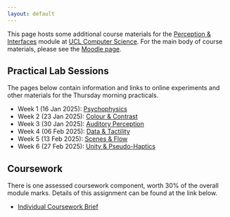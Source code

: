 ```yaml
---
layout: default
---
```

This page hosts some additional course materials for the
[Perception & Interfaces](https://www.ucl.ac.uk/module-catalogue/modules/perception-and-interfaces-COMP0160)
module at [UCL Computer Science](https://www.ucl.ac.uk/computer-science/).
For the main body of course materials, please see the
[Moodle page](https://moodle.ucl.ac.uk/course/view.php?id=41697).

## Practical Lab Sessions

The pages below contain information and links to online experiments
and other materials for the Thursday morning practicals.

* Week 1 (16 Jan 2025): [Psychophysics](lab1.html)
* Week 2 (23 Jan 2025): [Colour & Contrast](lab2.html)
* Week 3 (30 Jan 2025): [Auditory Perception](lab3.html)
* Week 4 (06 Feb 2025): [Data & Tactility](lab4.html)
* Week 5 (13 Feb 2025): [Scenes & Flow](lab5.html)
* Week 6 (27 Feb 2025): [Unity & Pseudo-Haptics](lab6.html)

<!--
Briefings for weeks 5-10 are (or will be) on
[Moodle](https://moodle.ucl.ac.uk/course/view.php?id=33682#module-4778462).

For these sessions we will make use of the [Unity game engine](https://unity.com/download).
**Please install this before Lab 5**. The suggested Unity version is 2019.4.34f1
[[Windows](https://download.unity3d.com/download_unity/6a9faed444f2/UnityDownloadAssistant-2019.4.34f1.exe),
[Mac](https://download.unity3d.com/download_unity/6a9faed444f2/UnityDownloadAssistant-2019.4.34f1.dmg)],
but in practice more recent versions also seem to work fine. Do not be intimidated by
Unity's licensing structure -- the free personal version is sufficient, and you do not
need to install any additional "build support" modules.

The lab content is provided in custom Unity packages, which can be
[downloaded here](https://github.com/davidswapp/CD_ratios/archive/refs/heads/main.zip). 
-->

<!--
Some additional Unity code developed in later sessions may be found in the
[Unity](https://github.com/comp0160/unity) repository.
-->

## Coursework

There is one assessed coursework component, worth 30% of the overall module marks.
Details of this assignment can be found at the link below.

* [Individual Coursework Brief](coursework.html)
